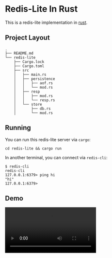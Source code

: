 # Redis-Lite In Rust

This is a redis-lite implementation in
[rust](https://www.rust-lang.org/).

## Project Layout

```shell
.
├── README.md
└── redis-lite
    ├── Cargo.lock
    ├── Cargo.toml
    ├── src
    │   ├── main.rs
    │   ├── persistence
    │   │   ├── aof.rs
    │   │   └── mod.rs
    │   ├── resp
    │   │   ├── mod.rs
    │   │   └── resp.rs
    │   └── store
    │       ├── db.rs
    │       └── mod.rs
```

## Running

You can run this redis-lite server via `cargo`:

```shell
cd redis-lite && cargo run
```

In another terminal, you can connect via `redis-cli`:

```shell
$ redis-cli
redis-cli
127.0.0.1:6379> ping hi
"hi"
127.0.0.1:6379>
```

## Demo

<video src=./img/demo-rust.mov />
